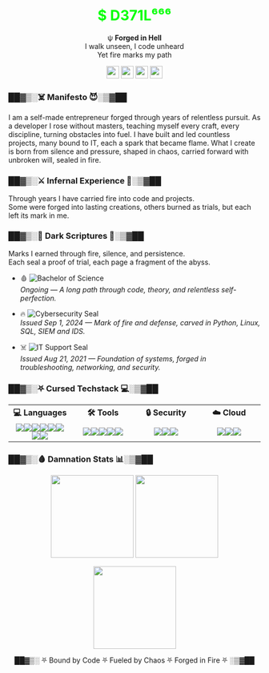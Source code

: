 <h1 align="center">
  <span style="color:#00FF00;">$ D371L⁶⁶⁶</span>
</h1>

<p align="center">
  ψ <b>Forged in Hell</b><br>
  I walk unseen, I code unheard<br>
  Yet fire marks my path
</p>

<p align="center">
  <img src="https://img.shields.io/badge/Hell-🔥-red?style=flat-square" height="25">
  <img src="https://img.shields.io/badge/Chaos-☠️-black?style=flat-square" height="25">
  <img src="https://img.shields.io/badge/Memento-Mori-darkred?style=flat-square" height="25">
  <img src="https://img.shields.io/badge/Inferno-🔥-darkred?style=flat-square" height="25">
</p>

### ██▓▒░☠️ Manifesto 😈░▒▓██
<p align="left">
I am a self-made entrepreneur forged through years of relentless pursuit.
As a developer I rose without masters, teaching myself every craft, every discipline, turning obstacles into fuel.
I have built and led countless projects, many bound to IT, each a spark that became flame.
What I create is born from silence and pressure, shaped in chaos, carried forward with unbroken will, sealed in fire.
</p>

### ██▓▒░⚔️ Infernal Experience 🔪░▒▓██
Through years I have carried fire into code and projects.  
Some were forged into lasting creations, others burned as trials, but each left its mark in me.

### ██▓▒░📖 Dark Scriptures 🔮░▒▓██  
Marks I earned through fire, silence, and persistence.  
Each seal a proof of trial, each page a fragment of the abyss.  

- 🩸 ![Bachelor of Science](https://img.shields.io/badge/UoPeople-Bachelor_of_Science_in_Computer_Science-800000?logo=bookstack&logoColor=white)  
  *Ongoing — A long path through code, theory, and relentless self-perfection.*  

- 🔥 ![Cybersecurity Seal](https://img.shields.io/badge/Google-Cybersecurity_Seal-black?logo=google&logoColor=red)  
  *Issued Sep 1, 2024 — Mark of fire and defense, carved in Python, Linux, SQL, SIEM and IDS.*  

- ☠️ ![IT Support Seal](https://img.shields.io/badge/Google-IT_Support_Seal-darkred?logo=google&logoColor=white)  
  *Issued Aug 21, 2021 — Foundation of systems, forged in troubleshooting, networking, and security.*  

### ██▓▒░⛧ Cursed Techstack 💻░▒▓██  

<table>
  <tr>
    <th width="25%">💻 Languages</th>
    <th width="25%">🛠 Tools</th>
    <th width="25%">🔒 Security</th>
    <th width="25%">☁️ Cloud</th>
  </tr>
  <tr>
    <td align="center">
  <div style="display:flex; flex-wrap:wrap; justify-content:center;">
    <img src="https://img.shields.io/badge/Python-3776AB?logo=python&logoColor=white">
    <img src="https://img.shields.io/badge/Java-007396?logo=openjdk&logoColor=white">
    <img src="https://img.shields.io/badge/PHP-777BB4?logo=php&logoColor=white">
    <img src="https://img.shields.io/badge/HTML5-E34F26?logo=html5&logoColor=white">
    <img src="https://img.shields.io/badge/CSS3-1572B6?logo=css3&logoColor=white">
    <img src="https://img.shields.io/badge/JavaScript-F7DF1E?logo=javascript&logoColor=black">
    <img src="https://img.shields.io/badge/Svelte-FF3E00?logo=svelte&logoColor=white">
    <img src="https://img.shields.io/badge/Bun-000000?logo=bun&logoColor=white">
  </div>
</td>
    <td align="center">
      <div style="display:flex; flex-wrap:wrap; justify-content:center;">
        <img src="https://img.shields.io/badge/Linux-FCC624?logo=linux&logoColor=black">
        <img src="https://img.shields.io/badge/Postman-FF6C37?logo=postman&logoColor=white">
        <img src="https://img.shields.io/badge/Ansible-EE0000?logo=ansible&logoColor=white">
        <img src="https://img.shields.io/badge/Docker-2496ED?logo=docker&logoColor=white">
        <img src="https://img.shields.io/badge/Automation-2E8B57?logo=githubactions&logoColor=white">
      </div>
    </td>
    <td align="center">
      <div style="display:flex; flex-wrap:wrap; justify-content:center;">
        <img src="https://img.shields.io/badge/AppSec-8B0000?logo=probot&logoColor=white">
        <img src="https://img.shields.io/badge/OSINT-800080?logo=internetarchive&logoColor=white">
        <img src="https://img.shields.io/badge/RF-FF4500?logo=gnubash&logoColor=white">
      </div>
    </td>
    <td align="center">
      <div style="display:flex; flex-wrap:wrap; justify-content:center;">
        <img src="https://img.shields.io/badge/Google_Cloud-4285F4?logo=googlecloud&logoColor=white">
        <img src="https://img.shields.io/badge/DigitalOcean-0080FF?logo=digitalocean&logoColor=white">
        <img src="https://img.shields.io/badge/AWS-232F3E?logo=amazonaws&logoColor=white">
      </div>
    </td>
  </tr>
</table>

### ██▓▒░🩸 Damnation Stats 📊░▒▓██ 

<p align="center">
  <img src="https://github-readme-stats.vercel.app/api?username=D371L&show_icons=true&bg_color=000000&title_color=FF0000&text_color=FFFFFF&icon_color=FF0000&hide_border=true&count_private=true" height="165">
  <img src="https://github-readme-stats.vercel.app/api/top-langs/?username=D371L&layout=compact&bg_color=000000&title_color=FF0000&text_color=FFFFFF&icon_color=FF0000&hide_border=true" height="165">
</p>

<p align="center">
  <img src="https://github-readme-streak-stats.herokuapp.com/?user=D371L&background=000000&ring=FF0000&fire=FF0000&currStreakLabel=FFFFFF&currStreakNum=FFFFFF&sideNums=FFFFFF&sideLabels=FF0000&dates=AAAAAA&hide_border=true" height="165">
</p>

<p align="center">
   ██▓▒░ ⛧ Bound by Code ⛧ Fueled by Chaos ⛧ Forged in Fire ⛧ ░▒▓██
</p>
